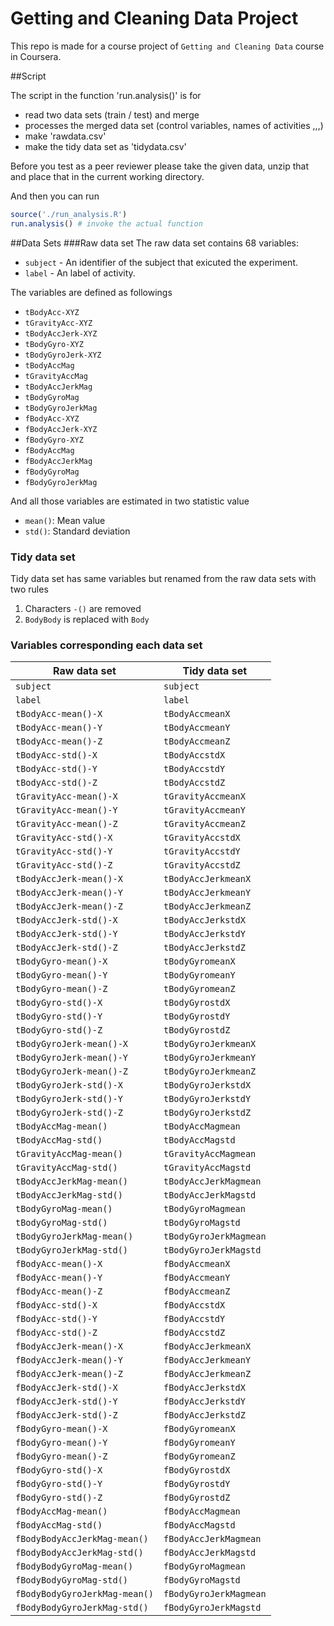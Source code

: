# Getting and Cleaning Data Project
This repo is made for a course project of `Getting and Cleaning Data` course in Coursera.

##Script

The script in the function 'run.analysis()' is for 
* read two data sets (train / test) and merge
* processes the merged data set (control variables, names of activities ,,,)
* make 'rawdata.csv'
* make the tidy data set as 'tidydata.csv'

Before you test as a peer reviewer please take the given data, unzip that 
and place that in the current working directory.

And then you can run 
```r
source('./run_analysis.R')
run.analysis() # invoke the actual function
```

##Data Sets
###Raw data set
The raw data set contains 68 variables:
 * `subject` - An identifier of the subject that exicuted the experiment.
 * `label` - An label of activity.

The variables are defined as followings
 * `tBodyAcc-XYZ`
 * `tGravityAcc-XYZ`
 * `tBodyAccJerk-XYZ`
 * `tBodyGyro-XYZ`
 * `tBodyGyroJerk-XYZ`
 * `tBodyAccMag`
 * `tGravityAccMag`
 * `tBodyAccJerkMag`
 * `tBodyGyroMag`
 * `tBodyGyroJerkMag`
 * `fBodyAcc-XYZ`
 * `fBodyAccJerk-XYZ`
 * `fBodyGyro-XYZ`
 * `fBodyAccMag`
 * `fBodyAccJerkMag`
 * `fBodyGyroMag`
 * `fBodyGyroJerkMag`

And all those variables are estimated in two statistic value
 * `mean()`: Mean value
 * `std()`: Standard deviation

### Tidy data set
Tidy data set has same variables but renamed from the raw data sets with two rules
 1. Characters `-()` are removed
 2. `BodyBody` is replaced with `Body`

### Variables corresponding each data set

 Raw data set | Tidy data set
 -------------|--------------
 `subject` | `subject`
 `label` | `label`
 `tBodyAcc-mean()-X` | `tBodyAccmeanX`
 `tBodyAcc-mean()-Y` | `tBodyAccmeanY`
 `tBodyAcc-mean()-Z` | `tBodyAccmeanZ`
 `tBodyAcc-std()-X` | `tBodyAccstdX`
 `tBodyAcc-std()-Y` | `tBodyAccstdY`
 `tBodyAcc-std()-Z` | `tBodyAccstdZ`
 `tGravityAcc-mean()-X` | `tGravityAccmeanX`
 `tGravityAcc-mean()-Y` | `tGravityAccmeanY`
 `tGravityAcc-mean()-Z` | `tGravityAccmeanZ`
 `tGravityAcc-std()-X` | `tGravityAccstdX`
 `tGravityAcc-std()-Y` | `tGravityAccstdY`
 `tGravityAcc-std()-Z` | `tGravityAccstdZ`
 `tBodyAccJerk-mean()-X` | `tBodyAccJerkmeanX`
 `tBodyAccJerk-mean()-Y` | `tBodyAccJerkmeanY`
 `tBodyAccJerk-mean()-Z` | `tBodyAccJerkmeanZ`
 `tBodyAccJerk-std()-X` | `tBodyAccJerkstdX`
 `tBodyAccJerk-std()-Y` | `tBodyAccJerkstdY`
 `tBodyAccJerk-std()-Z` | `tBodyAccJerkstdZ`
 `tBodyGyro-mean()-X` | `tBodyGyromeanX`
 `tBodyGyro-mean()-Y` | `tBodyGyromeanY`
 `tBodyGyro-mean()-Z` | `tBodyGyromeanZ`
 `tBodyGyro-std()-X` | `tBodyGyrostdX`
 `tBodyGyro-std()-Y` | `tBodyGyrostdY`
 `tBodyGyro-std()-Z` | `tBodyGyrostdZ`
 `tBodyGyroJerk-mean()-X` | `tBodyGyroJerkmeanX`
 `tBodyGyroJerk-mean()-Y` | `tBodyGyroJerkmeanY`
 `tBodyGyroJerk-mean()-Z` | `tBodyGyroJerkmeanZ`
 `tBodyGyroJerk-std()-X` | `tBodyGyroJerkstdX`
 `tBodyGyroJerk-std()-Y` | `tBodyGyroJerkstdY`
 `tBodyGyroJerk-std()-Z` | `tBodyGyroJerkstdZ`
 `tBodyAccMag-mean()` | `tBodyAccMagmean`
 `tBodyAccMag-std()` | `tBodyAccMagstd`
 `tGravityAccMag-mean()` | `tGravityAccMagmean`
 `tGravityAccMag-std()` | `tGravityAccMagstd`
 `tBodyAccJerkMag-mean()` | `tBodyAccJerkMagmean`
 `tBodyAccJerkMag-std()` | `tBodyAccJerkMagstd`
 `tBodyGyroMag-mean()` | `tBodyGyroMagmean`
 `tBodyGyroMag-std()` | `tBodyGyroMagstd`
 `tBodyGyroJerkMag-mean()` | `tBodyGyroJerkMagmean`
 `tBodyGyroJerkMag-std()` | `tBodyGyroJerkMagstd`
 `fBodyAcc-mean()-X` | `fBodyAccmeanX`
 `fBodyAcc-mean()-Y` | `fBodyAccmeanY`
 `fBodyAcc-mean()-Z` | `fBodyAccmeanZ`
 `fBodyAcc-std()-X` | `fBodyAccstdX`
 `fBodyAcc-std()-Y` | `fBodyAccstdY`
 `fBodyAcc-std()-Z` | `fBodyAccstdZ`
 `fBodyAccJerk-mean()-X` | `fBodyAccJerkmeanX`
 `fBodyAccJerk-mean()-Y` | `fBodyAccJerkmeanY`
 `fBodyAccJerk-mean()-Z` | `fBodyAccJerkmeanZ`
 `fBodyAccJerk-std()-X` | `fBodyAccJerkstdX`
 `fBodyAccJerk-std()-Y` | `fBodyAccJerkstdY`
 `fBodyAccJerk-std()-Z` | `fBodyAccJerkstdZ`
 `fBodyGyro-mean()-X` | `fBodyGyromeanX`
 `fBodyGyro-mean()-Y` | `fBodyGyromeanY`
 `fBodyGyro-mean()-Z` | `fBodyGyromeanZ`
 `fBodyGyro-std()-X` | `fBodyGyrostdX`
 `fBodyGyro-std()-Y` | `fBodyGyrostdY`
 `fBodyGyro-std()-Z` | `fBodyGyrostdZ`
 `fBodyAccMag-mean()` | `fBodyAccMagmean`
 `fBodyAccMag-std()` | `fBodyAccMagstd`
 `fBodyBodyAccJerkMag-mean()` | `fBodyAccJerkMagmean`
 `fBodyBodyAccJerkMag-std()` | `fBodyAccJerkMagstd`
 `fBodyBodyGyroMag-mean()` | `fBodyGyroMagmean`
 `fBodyBodyGyroMag-std()` | `fBodyGyroMagstd`
 `fBodyBodyGyroJerkMag-mean()` | `fBodyGyroJerkMagmean`
 `fBodyBodyGyroJerkMag-std()` | `fBodyGyroJerkMagstd`

